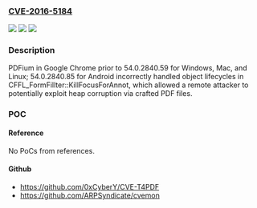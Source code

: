 ### [CVE-2016-5184](https://cve.mitre.org/cgi-bin/cvename.cgi?name=CVE-2016-5184)
![](https://img.shields.io/static/v1?label=Product&message=Chrome%20prior%20to%2054.0.2840.59%20for%20Windows%2C%20Mac%2C%20and%20Linux%3B%2054.0.2840.85%20for%20Android&color=blue)
![](https://img.shields.io/static/v1?label=Version&message=Chrome%20prior%20to%2054.0.2840.59%20for%20Windows%2C%20Mac%2C%20and%20Linux%3B%2054.0.2840.85%20for%20Android%20&color=brightgreen)
![](https://img.shields.io/static/v1?label=Vulnerability&message=heap%20corruption&color=brightgreen)

### Description

PDFium in Google Chrome prior to 54.0.2840.59 for Windows, Mac, and Linux; 54.0.2840.85 for Android incorrectly handled object lifecycles in CFFL_FormFillter::KillFocusForAnnot, which allowed a remote attacker to potentially exploit heap corruption via crafted PDF files.

### POC

#### Reference
No PoCs from references.

#### Github
- https://github.com/0xCyberY/CVE-T4PDF
- https://github.com/ARPSyndicate/cvemon

